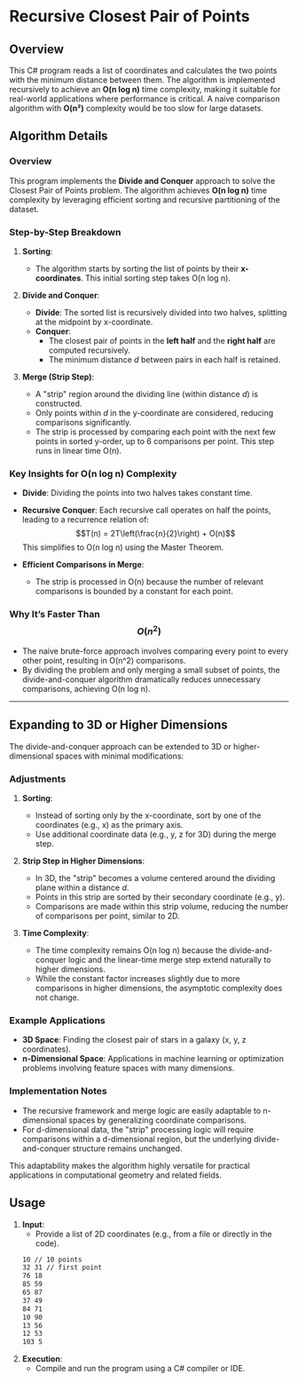 # Recursive Closest Pair of Points

## Overview
This C# program reads a list of coordinates and calculates the two points with the minimum distance between them. The algorithm is implemented recursively to achieve an **O(n log n)** time complexity, making it suitable for real-world applications where performance is critical. A naive comparison algorithm with **O(n²)** complexity would be too slow for large datasets.

## Algorithm Details

### Overview
This program implements the **Divide and Conquer** approach to solve the Closest Pair of Points problem. The algorithm achieves **O(n log n)** time complexity by leveraging efficient sorting and recursive partitioning of the dataset.

### Step-by-Step Breakdown
1. **Sorting**:
   - The algorithm starts by sorting the list of points by their **x-coordinates**. This initial sorting step takes O(n log n).

2. **Divide and Conquer**:
   - **Divide**: The sorted list is recursively divided into two halves, splitting at the midpoint by x-coordinate.
   - **Conquer**:
     - The closest pair of points in the **left half** and the **right half** are computed recursively.
     - The minimum distance *d* between pairs in each half is retained.

3. **Merge (Strip Step)**:
   - A "strip" region around the dividing line (within distance *d*) is constructed.
   - Only points within *d* in the y-coordinate are considered, reducing comparisons significantly.
   - The strip is processed by comparing each point with the next few points in sorted y-order, up to 6 comparisons per point. This step runs in linear time O(n).

### Key Insights for O(n log n) Complexity
- **Divide**: Dividing the points into two halves takes constant time.
- **Recursive Conquer**: Each recursive call operates on half the points, leading to a recurrence relation of:
  $$T(n) = 2T\left(\frac{n}{2}\right) + O(n)$$
  This simplifies to O(n log n) using the Master Theorem.

- **Efficient Comparisons in Merge**:
  - The strip is processed in O(n) because the number of relevant comparisons is bounded by a constant for each point.

### Why It’s Faster Than $$O(n^2)$$
- The naive brute-force approach involves comparing every point to every other point, resulting in O(n^2) comparisons.
- By dividing the problem and only merging a small subset of points, the divide-and-conquer algorithm dramatically reduces unnecessary comparisons, achieving O(n log n).

---

## Expanding to 3D or Higher Dimensions

The divide-and-conquer approach can be extended to 3D or higher-dimensional spaces with minimal modifications:

### Adjustments
1. **Sorting**:
   - Instead of sorting only by the x-coordinate, sort by one of the coordinates (e.g., x) as the primary axis.
   - Use additional coordinate data (e.g., y, z for 3D) during the merge step.

2. **Strip Step in Higher Dimensions**:
   - In 3D, the "strip" becomes a volume centered around the dividing plane within a distance *d*.
   - Points in this strip are sorted by their secondary coordinate (e.g., y).
   - Comparisons are made within this strip volume, reducing the number of comparisons per point, similar to 2D.

3. **Time Complexity**:
   - The time complexity remains O(n log n) because the divide-and-conquer logic and the linear-time merge step extend naturally to higher dimensions.
   - While the constant factor increases slightly due to more comparisons in higher dimensions, the asymptotic complexity does not change.

### Example Applications
- **3D Space**: Finding the closest pair of stars in a galaxy (x, y, z coordinates).
- **n-Dimensional Space**: Applications in machine learning or optimization problems involving feature spaces with many dimensions.

### Implementation Notes
- The recursive framework and merge logic are easily adaptable to n-dimensional spaces by generalizing coordinate comparisons.
- For d-dimensional data, the "strip" processing logic will require comparisons within a d-dimensional region, but the underlying divide-and-conquer structure remains unchanged.

This adaptability makes the algorithm highly versatile for practical applications in computational geometry and related fields.


## Usage
1. **Input**:  
   - Provide a list of 2D coordinates (e.g., from a file or directly in the code).
   ```bash
   10 // 10 points
   32 31 // first point
   76 18
   85 59
   65 87
   37 49
   84 71
   10 90
   13 56
   12 53
   103 5

2. **Execution**:  
   - Compile and run the program using a C# compiler or IDE.


